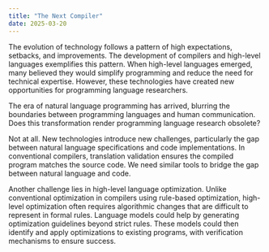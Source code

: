 ```yaml
---
title: "The Next Compiler"
date: 2025-03-20
---
```


The evolution of technology follows a pattern of high expectations,
setbacks, and improvements. The development of compilers and high-level
languages exemplifies this pattern. When high-level languages emerged,
many believed they would simplify programming and reduce the need for
technical expertise. However, these technologies have created new
opportunities for programming language researchers.

The era of natural language programming has arrived, blurring the
boundaries between programming languages and human communication. Does
this transformation render programming language research obsolete?

Not at all. New technologies introduce new challenges, particularly the
gap between natural language specifications and code implementations. In
conventional compilers, translation validation ensures the compiled
program matches the source code. We need similar tools to bridge the gap
between natural language and code.

Another challenge lies in high-level language optimization. Unlike
conventional optimization in compilers using rule-based optimization,
high-level optimization often requires algorithmic changes that are
difficult to represent in formal rules. Language models could help by
generating optimization guidelines beyond strict rules. These models
could then identify and apply optimizations to existing programs, with
verification mechanisms to ensure success.
